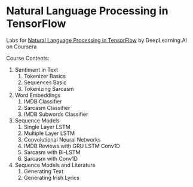 # Natural Language Processing in TensorFlow

Labs for [Natural Language Processing in TensorFlow](https://www.coursera.org/learn/natural-language-processing-tensorflow) by DeepLearning.AI on Coursera

Course Contents:
1. Sentiment in Text
   1. Tokenizer Basics
   2. Sequences Basic
   3. Tokenizing Sarcasm
2. Word Embeddings
   1. IMDB Classifier
   2. Sarcasm Classifier
   3. IMDB Subwords Classifier
3. Sequence Models
   1. Single Layer LSTM
   2. Multiple Layer LSTM
   3. Convolutional Neural Networks
   4. IMDB Reviews with GRU LSTM Conv1D
   5. Sarcasm with Bi-LSTM
   6. Sarcasm with Conv1D
4. Sequence Models and Literature
   1. Generating Text
   2. Generating Irish Lyrics
